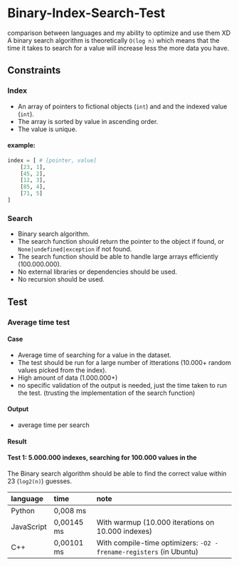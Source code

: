 # Binary-Index-Search-Test

comparison between languages and my ability to optimize and use them XD  
A binary search algorithm is theoretically `O(log n)` which means that the time it takes to search for a value will increase less the more data you have.

## Constraints

### Index

- An array of pointers to fictional objects (`int`) and and the indexed value (`int`).
- The array is sorted by value in ascending order.
- The value is unique.

#### example:

```python
index = [ # [pointer, value]
    [23, 1],
    [45, 2],
    [12, 3],
    [85, 4],
    [71, 5]
]
```

### Search

- Binary search algorithm.
- The search function should return the pointer to the object if found, or `None|undefined|exception` if not found.
- The search function should be able to handle large arrays efficiently (100.000.000).
- No external libraries or dependencies should be used.
- No recursion should be used.

## Test

### Average time test

#### Case

- Average time of searching for a value in the dataset.
- The test should be run for a large number of itterations (10.000+ random values picked from the index).
- High amount of data (1.000.000+)
- no specific validation of the output is needed, just the time taken to run the test. (trusting the implementation of the search function)

#### Output

- average time per search

#### Result

#### **Test 1:** 5.000.000 indexes, searching for 100.000 values in the

The Binary search algorithm should be able to find the correct value within 23 (`log2(n)`) guesses.

|language|time|note|
|:-------|:---|:---|
|Python|0,008 ms||
|JavaScript|0,00145 ms|With warmup (10.000 iterations on 10.000 indexes)|
|C++|0,00101 ms|With compile-time optimizers: `-O2 -frename-registers` (in Ubuntu)|
